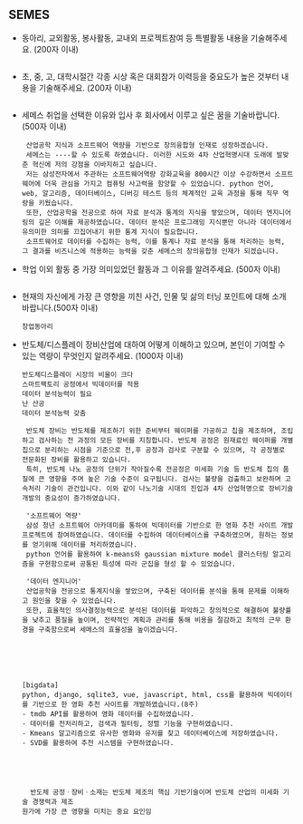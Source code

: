 ## SEMES

- 동아리, 교외활동, 봉사활동, 교내외 프로젝트참여 등 특별활동 내용을 기술해주세요. (200자 이내)			  

  ```
  
  ```

  



- 초, 중, 고, 대학시절간 각종 시상 혹은 대회참가 이력등을 중요도가 높은 것부터 내용을 기술해주세요. (200자 이내)	 

  ```
  
  ```





- 세메스 취업을 선택한 이유와 입사 후 회사에서 이루고 싶은 꿈을 기술바랍니다. (500자 이내)

  ```
   산업공학 지식과 소프트웨어 역량을 기반으로 창의융합형 인재로 성장하겠습니다.
   세메스는 ----할 수 있도록 하였습니다. 이러한 시도와 4차 산업혁명시대 도래에 발맞춘 혁신에 저의 강점을 이바지하고 싶습니다.
   저는 삼성전자에서 주관하는 소프트웨어역량 강화교육을 800시간 이상 수강하면서 소프트웨어에 더욱 관심을 가지고 컴퓨팅 사고력을 함양할 수 있었습니다. python 언어, web, 알고리즘, 데이터베이스, 디버깅 테스트 등의 체계적인 교육 과정을 통해 직무 역량을 키웠습니다.
   또한, 산업공학을 전공으로 하여 자료 분석과 통계의 지식을 쌓았으며, 데이터 엔지니어링의 깊은 이해를 제공하였습니다. 데이터 분석은 프로그래밍 지식뿐만 아니라 데이터에서 유의미한 의미를 끄집어내기 위한 통계 지식이 필요합니다.
   소프트웨어로 데이터를 수집하는 능력, 이를 통계나 자료 분석을 통해 처리하는 능력, 그 결과를 비즈니스에 적용하는 능력을 갖춘 세메스의 창의융합형 인재가 되겠습니다.
  ```

  



- 학업 이외 활동 중 가장 의미있었던 활동과 그 이유를 알려주세요. (500자 이내)

  ```
  
  ```

  



- 현재의 자신에게 가장 큰 영향을 끼친 사건, 인물 및 삶의 터닝 포인트에 대해 소개바랍니다.(500자 이내)

  ```
  창업동아리
  ```

  



- 반도체/디스플레이 장비산업에 대하여 어떻게 이해하고 있으며, 본인이 기여할 수 있는 역량이 무엇인지 알려주세요. (1000자 이내)			 

  ```
  반도체디스플레이 시장의 비율이 크다
  스마트팩토리 공정에서 빅데이터를 적용
  데이터 분석능력이 필요
  난 산공
  데이터 분석능력 갖춤
  
   반도체 장비는 반도체를 제조하기 위한 준비부터 웨이퍼를 가공하고 칩을 제조하며, 조립하고 검사하는 전 과정의 모든 장비를 지칭합니다. 반도체 공정은 원재료인 웨이퍼를 개별칩으로 분리하는 시점을 기준으로 전,후 공정과 검사로 구분할 수 있으며, 각 공정별로 전문화된 장비를 활용하고 있습니다.
   특히, 반도체 나노 공정의 단위가 작아질수록 전공정은 미세화 기술 등 반도체 칩의 품질에 큰 영향을 주며 높은 기술 수준이 요구됩니다. 검사는 불량을 검출하고 보완하며 고속처리 기술이 관건입니다. 이와 같이 나노기술 시대의 진입과 4차 산업혁명으로 장비기술 개발의 중요성이 증가하였습니다.
   
   '소프트웨어 역량'
   삼성 청년 소프트웨어 아카데미를 통하여 빅데이터를 기반으로 한 영화 추천 사이트 개발 프로젝트에 참여하였습니다. 데이터를 수집하여 데이터베이스를 구축하였으며, 원하는 정보를 얻기위해 데이터를 처리하였습니다.
   python 언어를 활용하여 k-means와 gaussian mixture model 클러스터링 알고리즘을 구현함으로써 공통된 특성에 따라 군집을 형성 할 수 있었습니다.
   
   '데이터 엔지니어'
   산업공학을 전공으로 통계지식을 쌓았으며, 구축된 데이터를 분석을 통해 문제를 이해하고 원인을 찾을 수 있었습니다.
   또한, 효율적인 의사결정능력으로 분석된 데이터를 파악하고 창의적으로 해결하여 불량률을 낮추고 품질을 높이며, 전략적인 계획과 관리를 통해 비용을 절감하고 최적의 근무 환경을 구축함으로써 세메스의 효율성을 높이겠습니다.
  
   
   
   
   
   
  [bigdata]
  python, django, sqlite3, vue, javascript, html, css를 활용하여 빅데이터를 기반으로 한 영화 추천 사이트를 개발하였습니다.(8주)
  - tmdb API를 활용하여 영화 데이터를 수집하였습니다.
  - 데이터를 전처리하고, 검색과 필터링, 정렬 기능을 구현하였습니다.
  - Kmeans 알고리즘으로 유사한 영화와 유저를 찾고 데이터베이스에 저장하였습니다.
  - SVD를 활용하여 추천 시스템을 구현하였습니다.
  
  
  
  
  
    반도체 공정ㆍ장비ㆍ소재는 반도체 제조의 핵심 기반기술이며 반도체 산업의 미세화 기술 경쟁력과 제조
  원가에 가장 큰 영향을 미치는 중요 요인임
  
  ```

  